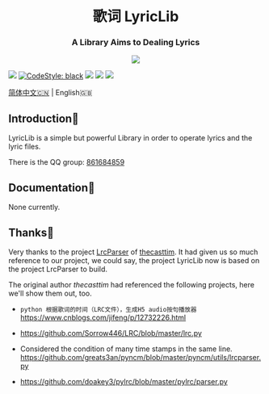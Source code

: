 <h1 align="center">歌词 LyricLib</h1>

<h3 align="center">A Library Aims to Dealing Lyrics</h3>

<p align="center">
<img src="https://forthebadge.com/images/badges/built-with-love.svg">
<p>


[![][Bilibili: 金羿ELS]](https://space.bilibili.com/397369002/)
[![CodeStyle: black]](https://github.com/psf/black)
[![][python]](https://www.python.org/)
[![][license]](LICENSE)
[![][release]](../../releases)


[简体中文🇨🇳](README.md) | English🇬🇧


## Introduction🚀

LyricLib is a simple but powerful Library in order to operate lyrics and the lyric files.

There is the QQ group: [861684859](https://jq.qq.com/?_wv=1027&k=hpeRxrYr)

## Documentation📖

None currently.

## Thanks🙏

Very thanks to the project [LrcParser](https://gitee.com/thecasttim/lrc-parser) of [thecasttim](https://gitee.com/thecasttim). It had given us so much reference to our project, we could say, the project LyricLib now is based on the project LrcParser to build.

The original author _thecasttim_ had referenced the following projects, here we'll show them out, too.

+ `python 根据歌词的时间（LRC文件），生成H5 audio按句播放器`
    https://www.cnblogs.com/jifeng/p/12732226.html

+ https://github.com/Sorrow446/LRC/blob/master/lrc.py

+ Considered the condition of many time stamps in the same line.
    https://github.com/greats3an/pyncm/blob/master/pyncm/utils/lrcparser.py   

+ https://github.com/doakey3/pylrc/blob/master/pylrc/parser.py

[Bilibili: 金羿ELS]: https://img.shields.io/badge/Bilibili-%E5%87%8C%E4%BA%91%E9%87%91%E7%BE%BF-00A1E7?style=for-the-badge
[CodeStyle: black]: https://img.shields.io/badge/code%20style-black-121110.svg?style=for-the-badge
[python]: https://img.shields.io/badge/python-3.6-AB70FF?style=for-the-badge
[release]: https://img.shields.io/github/v/release/EillesWan/Musicreater?style=for-the-badge
[license]: https://img.shields.io/badge/Licence-Apache-228B22?style=for-the-badge